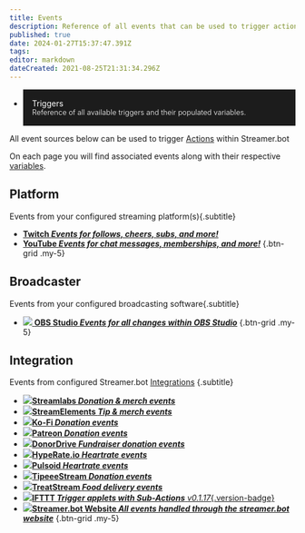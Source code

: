 ```yaml
---
title: Events
description: Reference of all events that can be used to trigger actions in Streamer.bot
published: true
date: 2024-01-27T15:37:47.391Z
tags: 
editor: markdown
dateCreated: 2021-08-25T21:31:34.296Z
---
```


<ul class="btn-grid">
  <li>
    <a style="background: #1c1c1c; padding: 1rem; display: block; text-decoration: none; color: #FFF!important;" href="https://docs.streamer.bot/api/triggers">
    <i style="font-size: 25px; margin-bottom: .25rem;" class="mdi mdi-creation"></i>
    <div>Triggers</div>
    <div style="font-size: .8rem; font-weight: 300;">Reference of all available triggers and their populated variables.</div>
    </a>
  </li>
</ul>

All event sources below can be used to trigger [Actions](/Actions) within Streamer.bot

On each page you will find associated events along with their respective [variables](/Variables).

## Platform
Events from your configured streaming platform(s){.subtitle}

- [<i class="mdi mdi-twitch text--twitch"></i> **Twitch *Events for follows, cheers, subs, and more!***](/Platforms/Twitch/Events)
- [<i class="mdi mdi-youtube text--youtube"></i> **YouTube *Events for chat messages, memberships, and more!***](/Platforms/YouTube/Events)
{.btn-grid .my-5}

## Broadcaster
Events from your configured broadcasting software{.subtitle}

- [<img src="https://streamer.bot/img/integrations/obs.svg"/> **OBS Studio *Events for all changes within OBS Studio***](/Broadcasters/OBS/Events)
{.btn-grid .my-5}

## Integration
Events from configured Streamer.bot [Integrations](/Integrations) {.subtitle}

- [<img src="https://streamer.bot/img/integrations/streamlabs.png"/>**Streamlabs *Donation &amp; merch events***](/Integrations/Streamlabs)
- [<img src="https://streamer.bot/img/integrations/streamelements.png"/>**StreamElements *Tip &amp; merch events***](/Integrations/StreamElements)
- [<img src="/ko-fi_icon_rgb_rounded.png"/>**Ko-Fi *Donation events***](/Integrations/Ko-Fi)
- [<img src="/digital-patreon-logo_coral.png"/>**Patreon *Donation events***](/Integrations/Patreon)
- [<img src="/donordrive.webp"/>**DonorDrive *Fundraiser donation events***](/Integrations/DonorDrive)
- [<img src="https://streamer.bot/img/integrations/hyperate.png"/>**HypeRate.io *Heartrate events***](/Integrations/HypeRate-io)
- [<img src="https://streamer.bot/img/integrations/pulsoid.png"/>**Pulsoid *Heartrate events***](/Integrations/Pulsoid)
- [<img src="https://streamer.bot/img/integrations/tipeestream.png"/>**TipeeeStream *Donation events***](/Integrations/TipeeeStream)
- [<img src="https://streamer.bot/img/integrations/treatstream.png"/>**TreatStream *Food delivery events***](/Integrations/TreatStream)
- [<img src="/logos/ifttt.png"/>**IFTTT *Trigger applets with Sub-Actions*** *v0.1.17*{.version-badge}](/Integrations/IFTTT)
- [<img src="https://streamer.bot/logo.png"/>**Streamer.bot Website *All events handled through the streamer.bot website***](/Integrations/Streamer-bot)
{.btn-grid .my-5}